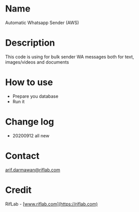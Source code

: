 # Name
Automatic Whatsapp Sender (AWS)

# Description
This code is using for bulk sender WA messages both for text, images/videos and documents

# How to use
* Prepare you database
* Run it

# Change log
* 20200912 all new

# Contact
arif.darmawan@riflab.com

# Credit
RifLab - [www.riflab.com](https://riflab.com)



